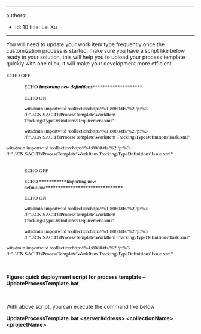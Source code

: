 

---
authors:
  - id: 10
    title: Lei Xu
---




<span class='intro'> <p class="MsoListParagraph">You will need to update your work item type
frequently once the customization process is started, make sure you have a
script like below ready in your solution, this will help you to upload your
process template quickly with one click, it will make your development more
efficient.&#160;</p> </span>

<span class="ssw-rteStyle-CodeArea">​<span style="font-family&#58;consolas;font-size&#58;13.333333969116211px;">ECHO OFF​<br></span><p class="MsoNormal" style="margin-left&#58;36pt;font-size&#58;12.222222328186035px;"><span style="font-size&#58;10pt;font-family&#58;consolas;color&#58;black;background-color&#58;white;">ECHO ***********Importing new definitions*******************************</span></p>
<p class="MsoNormal" style="margin-left&#58;36pt;font-size&#58;12.222222328186035px;"><span style="font-size&#58;10pt;font-family&#58;consolas;color&#58;black;background-color&#58;white;">ECHO ON</span></p>
<p class="MsoNormal" style="margin-left&#58;36pt;font-size&#58;12.222222328186035px;"><span style="font-size&#58;10pt;font-family&#58;consolas;color&#58;black;background-color&#58;white;">witadmin importwitd /collection&#58;http&#58;//%1&#58;8080/tfs/%2 /p&#58;%3 /f&#58;&quot;..\CN.SAC.TfsProcessTemplate\WorkItem Tracking\TypeDefinitions\Requirement.xml&quot;</span></p>
<p class="MsoNormal" style="margin-left&#58;36pt;font-size&#58;12.222222328186035px;"><span style="font-size&#58;10pt;font-family&#58;consolas;color&#58;black;background-color&#58;white;">witadmin importwitd /collection&#58;http&#58;//%1&#58;8080/tfs/%2 /p&#58;%3 /f&#58;&quot;..\CN.SAC.TfsProcessTemplate\WorkItem Tracking\TypeDefinitions\Task.xml&quot;</span></p>
<p class="MsoListParagraph" style="font-size&#58;12.222222328186035px;"><span></span><span style="font-size&#58;10pt;font-family&#58;consolas;color&#58;black;background-color&#58;white;">witadmin importwitd /collection&#58;http&#58;//%1&#58;8080/tfs/%2 /p&#58;%3 /f&#58;&quot;..\CN.SAC.TfsProcessTemplate\WorkItem Tracking\TypeDefinitions\Issue.xml&quot;<br><br></span><p class="MsoNormal" style="margin-left&#58;36pt;font-size&#58;12.222222328186035px;"><span style="line-height&#58;17.77777862548828px;">​</span><span style="line-height&#58;17.77777862548828px;font-family&#58;consolas;font-size&#58;13.333333969116211px;">ECHO OFF​<br></span><span style="line-height&#58;17.77777862548828px;"></span><span style="line-height&#58;17.77777862548828px;"></span></p>
<p class="MsoNormal" style="margin-left&#58;36pt;font-size&#58;12.222222328186035px;"><span style="font-size&#58;10pt;font-family&#58;consolas;color&#58;black;background-color&#58;white;">ECHO ***********Importing new definitions*******************************</span></p>
<p class="MsoNormal" style="margin-left&#58;36pt;font-size&#58;12.222222328186035px;"><span style="font-size&#58;10pt;font-family&#58;consolas;color&#58;black;background-color&#58;white;">ECHO ON</span></p>
<span style="line-height&#58;17.77777862548828px;"></span><p class="MsoNormal" style="margin-left&#58;36pt;font-size&#58;12.222222328186035px;"><span style="font-size&#58;10pt;font-family&#58;consolas;color&#58;black;background-color&#58;white;">witadmin importwitd /collection&#58;http&#58;//%1&#58;8080/tfs/%2 /p&#58;%3 /f&#58;&quot;..\CN.SAC.TfsProcessTemplate\WorkItem Tracking\TypeDefinitions\Requirement.xml&quot;</span></p>
<p class="MsoNormal" style="margin-left&#58;36pt;font-size&#58;12.222222328186035px;"><span style="font-size&#58;10pt;font-family&#58;consolas;color&#58;black;background-color&#58;white;">witadmin importwitd /collection&#58;http&#58;//%1&#58;8080/tfs/%2 /p&#58;%3 /f&#58;&quot;..\CN.SAC.TfsProcessTemplate\WorkItem Tracking\TypeDefinitions\Task.xml&quot;</span></p>
<p class="MsoListParagraph" style="font-size&#58;12.222222328186035px;"><span style="font-size&#58;10pt;font-family&#58;consolas;color&#58;black;background-color&#58;white;">witadmin importwitd /collection&#58;http&#58;//%1&#58;8080/tfs/%2 /p&#58;%3 /f&#58;&quot;..\CN.SAC.TfsProcessTemplate\WorkItem Tracking\TypeDefinitions\Issue.xml&quot;​​</span></p></p></span>

<br>

<p class="MsoListParagraph"><b>Figure&#58; quick deployment script for process
template – UpdateProcessTemplate.bat</b></p>

<p class="MsoListParagraph">&#160;</p>

<p class="MsoListParagraph">With above script, you can execute the command like
below</p>

<p class="MsoListParagraph"><b>UpdateProcessTemplate.bat &lt;serverAddress&gt;
&lt;collectionName&gt; &lt;projectName&gt;​</b></p>
​


